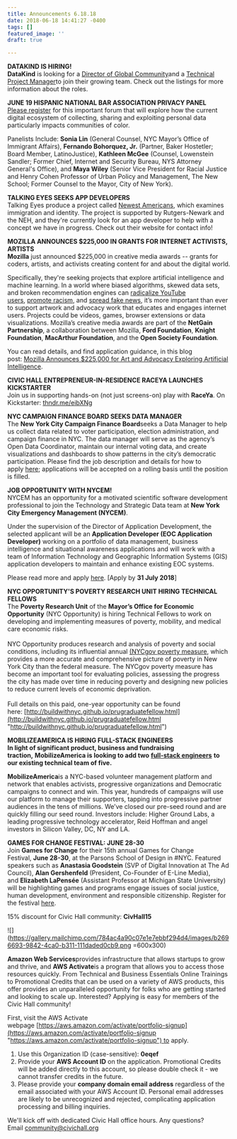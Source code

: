 ```yaml
---
title: Announcements 6.18.18
date: 2018-06-18 14:41:27 -0400
tags: []
featured_image: ''
draft: true

---
```

**DATAKIND IS HIRING!  
DataKind** is looking for a [Director of Global Community](https://www.datakind.org/careers/director-of-global-community)and a [Technical Project Manager](https://www.datakind.org/careers/technical-project-manager)to join their growing team. Check out the listings for more information about the roles.  
  
**JUNE 19 HISPANIC NATIONAL BAR ASSOCIATION PRIVACY PANEL**  
[Please register](https://urldefense.proofpoint.com/v2/url?u=https-3A__www.eventbrite.com_e_privacy-2Dthru-2Dthe-2Dpoc-2Dlens-2Dexploring-2Ddata-2Dprivacy-2Dsecurity-2Dimplications-2Dtickets-2D46079393707&d=DwMFaQ&c=tlFs99Fl3Rlo51LXUBQcug&r=o0mxVAKsvCjG1S8Jn37XU5AzPs1cp-jNhlwUedA6gmg&m=eV8J_rWdccv3YX6sC8Ow40p3-NHW0l09jHueaLKiyzU&s=RNWIvtjPymgWBUpiNtUfG7OH3bUKKAArldIqTqLraJo&e=) for this important forum that will explore how the current digital ecosystem of collecting, sharing and exploiting personal data particularly impacts communities of color.  
  
Panelists Include: **Sonia Lin** (General Counsel, NYC Mayor’s Office of Immigrant Affairs), **Fernando Bohorquez, Jr.** (Partner, Baker Hostetler; Board Member, LatinoJustice), **Kathleen McGee** (Counsel, Lowenstein Sandler; Former Chief, Internet and Security Bureau, NYS Attorney General's Office), and **Maya Wiley** (Senior Vice President for Racial Justice and Henry Cohen Professor of Urban Policy and Management, The New School; Former Counsel to the Mayor, City of New York).  
  
**TALKING EYES SEEKS APP DEVELOPERS**  
Talking Eyes produce a project called [Newest Americans](http://newestamericans.com/), which examines immigration and identity. The project is supported by Rutgers-Newark and the NEH, and they're currently look for an app developer to help with a concept we have in progress. Check out their website for contact info!  
  
**MOZILLA ANNOUNCES $225,000 IN GRANTS FOR INTERNET ACTIVISTS, ARTISTS**  
**Mozilla** just announced $225,000 in creative media awards -- grants for coders, artists, and activists creating content for and about the digital world.  
  
Specifically, they're seeking projects that explore artificial intelligence and machine learning. In a world where biased algorithms, skewed data sets, and broken recommendation engines can [radicalize YouTube users](https://www.nytimes.com/2018/03/10/opinion/sunday/youtube-politics-radical.html), [promote racism](https://www.theatlantic.com/technology/archive/2016/04/the-underlying-bias-of-facial-recognition-systems/476991/), and [spread fake news](https://www.theguardian.com/us-news/2017/nov/06/google-youtube-texas-shooting-fake-news), it’s more important than ever to support artwork and advocacy work that educates and engages internet users. Projects could be videos, games, browser extensions or data visualizations. Mozilla’s creative media awards are part of the **NetGain Partnership**, a collaboration between Mozilla, **Ford Foundation**, **Knight Foundation**, **MacArthur Foundation**, and the **Open Society Foundation**.

You can read details, and find application guidance, in this blog post: [Mozilla Announces $225,000 for Art and Advocacy Exploring Artificial Intelligence](https://blog.mozilla.org/blog/2018/06/04/mozilla-announces-225000-for-art-and-advocacy-exploring-artificial-intelligence/).  
  
**CIVIC HALL ENTREPRENEUR-IN-RESIDENCE RACEYA LAUNCHES KICKSTARTER**  
Join us in supporting hands-on (not just screens-on) play with **RaceYa**. On Kickstarter: [thndr.me/eibXNg](http://thndr.me/eibXNg)  
  
**NYC CAMPAIGN FINANCE BOARD SEEKS DATA MANAGER**  
The **New York City Campaign Finance Board**seeks a Data Manager to help us collect data related to voter participation, election administration, and campaign finance in NYC. The data manager will serve as the agency’s Open Data Coordinator, maintain our internal voting data, and create visualizations and dashboards to show patterns in the city’s democratic participation. Please find the job description and details for how to apply [here](http://www.nyccfb.info/about/careers/career-opportunities/public-affairs/); applications will be accepted on a rolling basis until the position is filled.  
  
**JOB OPPORTUNITY WITH NYCEM!**  
NYCEM has an opportunity for a motivated scientific software development professional to join the Technology and Strategic Data team at **New York City Emergency Management (NYCEM)**.   
  
Under the supervision of the Director of Application Development, the selected applicant will be an **Application Developer (EOC Application Developer)** working on a portfolio of data management, business intelligence and situational awareness applications and will work with a team of Information Technology and Geographic Information Systems (GIS) application developers to maintain and enhance existing EOC systems.   
  
Please read more and apply [here](https://a127-jobs.nyc.gov/psc/nycjobs/EMPLOYEE/HRMS/c/HRS_HRAM.HRS_APP_SCHJOB.GBL?Page=HRS_APP_JBPST&Action=U&FOCUS=Applicant&SiteId=1&JobOpeningId=335465&PostingSeq=1&). \[Apply by **31 July 2018**\]  
  
**NYC OPPORTUNITY'S POVERTY RESEARCH UNIT HIRING TECHNICAL FELLOWS**  
The **Poverty Research Unit** of the **Mayor’s Office for Economic Opportunity** (NYC Opportunity) is hiring Technical Fellows to work on developing and implementing measures of poverty, mobility, and medical care economic risks.  
   
NYC Opportunity produces research and analysis of poverty and social conditions, including its influential annual [(NYCgov poverty measure](http://www1.nyc.gov/site/opportunity/poverty-in-nyc/poverty-measure.page), which provides a more accurate and comprehensive picture of poverty in New York City than the federal measure. The NYCgov poverty measure has become an important tool for evaluating policies, assessing the progress the city has made over time in reducing poverty and designing new policies to reduce current levels of economic deprivation.  
   
Full details on this paid, one-year opportunity can be found here: [http://buildwithnyc.github.io/prugraduatefellow.html](http://buildwithnyc.github.io/prugraduatefellow.html "http://buildwithnyc.github.io/prugraduatefellow.html")  
  
**MOBILIZEAMERICA IS HIRING FULL-STACK ENGINEERS**  
**In light of significant product, business and fundraising traction,** **MobilizeAmerica is looking to add two** [**full-stack engineers**](https://www.mobilizeamerica.io/jobs) **to our existing technical team of five.**  
  
**MobilizeAmerica**is a NYC-based volunteer management platform and network that enables activists, progressive organizations and Democratic campaigns to connect and win. This year, hundreds of campaigns will use our platform to manage their supporters, tapping into progressive partner audiences in the tens of millions. We’ve closed our pre-seed round and are quickly filling our seed round. Investors include: Higher Ground Labs, a leading progressive technology accelerator, Reid Hoffman and angel investors in Silicon Valley, DC, NY and LA.   
  
**GAMES FOR CHANGE FESTIVAL: JUNE 28-30**  
Join **Games for Change** for their 15th annual Games for Change Festival, **June 28-30**, at the Parsons School of Design in #NYC. Featured speakers such as **Anastasia Goodstein** (SVP of Digital Innovation at The Ad Council), **Alan Gershenfeld** (President, Co-Founder of E-Line Media), and **Elizabeth LaPensée** (Assistant Professor at Michigan State University) will be highlighting games and programs engage issues of social justice, human development, environment and responsible citizenship. Register for the festival [here](http://g4c18.eventbrite.com/).  
  
15% discount for Civic Hall community: **CivHall15**  
  
![](https://gallery.mailchimp.com/784ac4a90c07e1e7ebbf294d4/images/b2696693-9842-4ca0-b311-111daded0cb9.png =600x300)

**Amazon Web Services**provides infrastructure that allows startups to grow and thrive, and **AWS Activate**is a program that allows you to access those resources quickly. From Technical and Business Essentials Online Trainings to Promotional Credits that can be used on a variety of AWS products, this offer provides an unparalleled opportunity for folks who are getting started and looking to scale up. Interested? Applying is easy for members of the Civic Hall community!  
  
First, visit the AWS Activate webpage [https://aws.amazon.com/activate/portfolio-signup](https://aws.amazon.com/activate/portfolio-signup "https://aws.amazon.com/activate/portfolio-signup") to apply.

1. Use this Organization ID (case-sensitive): **0eqef**
2. Provide your **AWS Account ID** on the application. Promotional Credits will be added directly to this account, so please double check it - we cannot transfer credits in the future.
3. Please provide your **company domain email address** regardless of the email associated with your AWS Account ID. Personal email addresses are likely to be unrecognized and rejected, complicating application processing and billing inquiries.

We'll kick off with dedicated Civic Hall office hours. Any questions? Email community@civichall.org